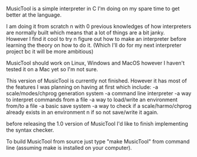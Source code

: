 MusicTool is a simple interpreter in C I'm doing on my spare time to get better at the language.

I am doing it from scratch n with 0 previous knowledges of how interpreters are normally built which means that a lot of things are a bit janky.  
However I find it cool to try n figure out how to make an interpreter before learning the theory on how to do it. (Which I'll do for my next interpreter project bc it will be more ambitious)

MusicTool should work on Linux,  Windows and MacOS however I haven't tested it on a  Mac yet so I'm not sure.

This version of MusicTool is currently not finished.
However it has most of the features I was planning on having at first which include: 
-a scale/modes/chprog generation system 
-a command line interpreter 
-a way to interpret commands from a file 
-a way to load/write an environment from/to a file
-a basic save system
-a way to check if a scale/harmo/chprog already exists in an environment n if so not save/write it again.

before releasing the 1.0 version of MusicTool I'd like to finish implementing the syntax checker. 

To build MusicTool from source just type "make MusicTool" from command line (assuming make is installed on your computer).

